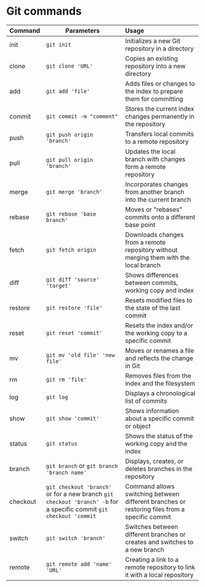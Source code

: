 # Git commands

| Command  | Parameters                                                                                                          | Usage                                                                                         |
|:-------- | ------------------------------------------------------------------------------------------------------------------- |:--------------------------------------------------------------------------------------------- |
| init     | `git init`                                                                                                          | Initializes a new Git repository in a directory                                               |
| clone    | `git clone 'URL'`                                                                                                   | Copies an existing repository into a new directory                                            |
| add      | `git add 'file'`                                                                                                    | Adds files or changes to the index to prepare them for committing                             |
| commit   | `git commit -m "comment"`                                                                                           | Stores the current index changes permanently in the repository                                |
| push     | `git push origin 'branch'`                                                                                          | Transfers local commits to a remote repository                                                |
| pull     | `git pull origin 'branch'`                                                                                          | Updates the local branch with changes form a remote repository                                |
| merge    | `git merge 'branch'`                                                                                                | Incorporates changes from another branch into the current branch                              |
| rebase   | `git rebase 'base branch'`                                                                                          | Moves or "rebases" commits onto a different base point                                        |
| fetch    | `git fetch origin`                                                                                                  | Downloads changes from a remote repository without merging them with the local branch         |
| diff     | `git diff 'source' 'target'`                                                                                        | Shows differences between commits, working copy and index                                     |
| restore  | `git restore 'file'`                                                                                                | Resets modified files to the state of the last commit                                         |
| reset    | `git reset 'commit'`                                                                                                | Resets the index and/or the working copy to a specific commit                                 |
| mv       | `git mv 'old file' 'new file'`                                                                                      | Moves or renames a file and reflects the change in Git                                        |
| rm       | `git rm 'file'`                                                                                                     | Removes files from the index and the filesystem                                               |
| log      | `git log`                                                                                                           | Displays a chronological list of commits                                                      |
| show     | `git show 'commit'`                                                                                                 | Shows information about a specific commit or object                                           |
| status   | `git status`                                                                                                        | Shows the status of the working copy and the index                                            |
| branch   | `git branch` or `git branch 'branch name'`                                                                          | Displays, creates, or deletes branches in the repository                                      |
| checkout | `git checkout 'branch'` or for a new branch `git checkout 'branch' -b` for a specific commit `git checkout 'commit` | Command allows switching between different branches or restoring files from a specific commit |
| switch   | `git switch 'branch'`                                                                                               | Switches between different branches or creates and switches to a new branch                   |
| remote   | `git remote add 'name' 'URL'`                                                                                       | Creating a link to a remote repository to link it with a local repository                     | 
